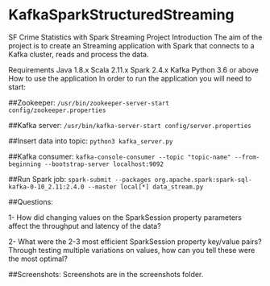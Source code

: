 # KafkaSparkStructuredStreaming

SF Crime Statistics with Spark Streaming Project
Introduction
The aim of the project is to create an Streaming application with Spark that connects to a Kafka cluster, reads and process the data.

Requirements
Java 1.8.x
Scala 2.11.x
Spark 2.4.x
Kafka
Python 3.6 or above
How to use the application
In order to run the application you will need to start:

##Zookeeper:
`/usr/bin/zookeeper-server-start config/zookeeper.properties`

##Kafka server:
`/usr/bin/kafka-server-start config/server.properties`

##Insert data into topic:
`python3 kafka_server.py`

##Kafka consumer:
`kafka-console-consumer --topic "topic-name" --from-beginning --bootstrap-server localhost:9092`

##Run Spark job:
`spark-submit --packages org.apache.spark:spark-sql-kafka-0-10_2.11:2.4.0 --master local[*] data_stream.py`

##Questions:

1- How did changing values on the SparkSession property parameters affect the throughput and latency of the data?

2- What were the 2-3 most efficient SparkSession property key/value pairs? Through testing multiple variations on values, how can you tell these were the most optimal?

##Screenshots:
Screenshots are in the screenshots folder.
